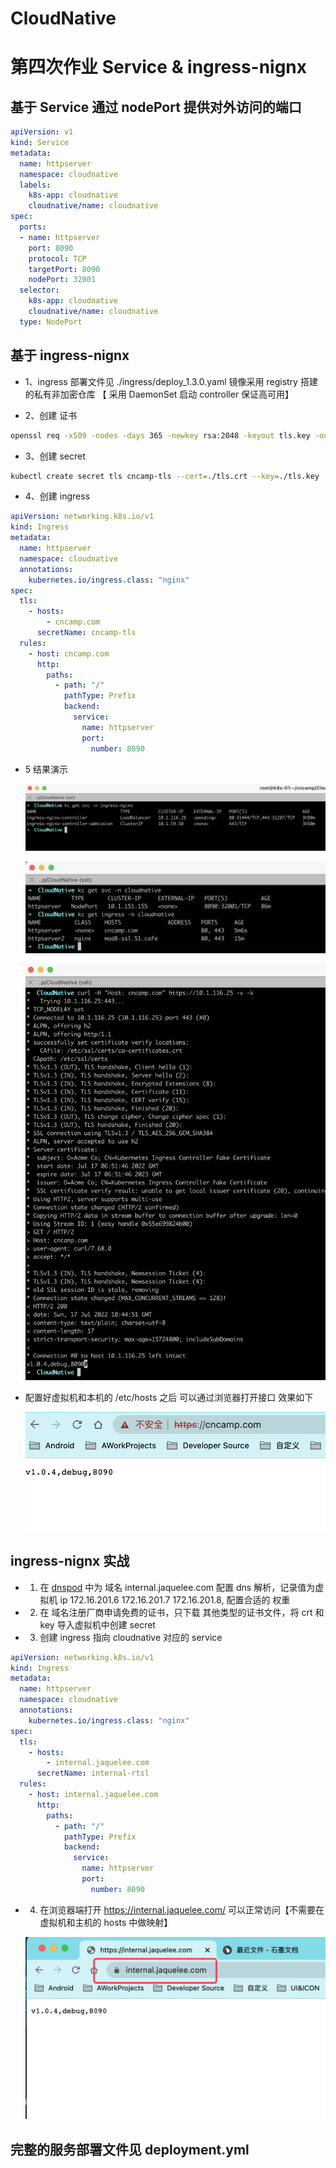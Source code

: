 # CloudNative

# 第四次作业 Service & ingress-nignx

## 基于 Service 通过 nodePort 提供对外访问的端口

```Yaml
apiVersion: v1
kind: Service
metadata:
  name: httpserver
  namespace: cloudnative
  labels:
    k8s-app: cloudnative
    cloudnative/name: cloudnative
spec:
  ports:
  - name: httpserver
    port: 8090
    protocol: TCP
    targetPort: 8090
    nodePort: 32001
  selector:
    k8s-app: cloudnative
    cloudnative/name: cloudnative
  type: NodePort
```

## 基于 ingress-nignx

- 1、ingress 部署文件见 ./ingress/deploy_1.3.0.yaml 镜像采用 registry 搭建的私有非加密仓库 【 采用 DaemonSet 启动 controller 保证高可用】

- 2、创建 证书

```sh
openssl req -x509 -nodes -days 365 -newkey rsa:2048 -keyout tls.key -out tls.crt -subj "/CN=cncamp.com/O=cncamp" -addext "subjectAltName = DNS:cncamp.com"
```

- 3、创建 secret

```sh
kubectl create secret tls cncamp-tls --cert=./tls.crt --key=./tls.key
```

- 4、创建 ingress

```Yaml
apiVersion: networking.k8s.io/v1
kind: Ingress
metadata:
  name: httpserver
  namespace: cloudnative
  annotations:
    kubernetes.io/ingress.class: "nginx"
spec:
  tls:
    - hosts:
        - cncamp.com
      secretName: cncamp-tls
  rules:
    - host: cncamp.com
      http:
        paths:
          - path: "/"
            pathType: Prefix
            backend:
              service:
                name: httpserver
                port:
                  number: 8090
```

- 5 结果演示

  ![](./p1.png)

  ![](./p2.png)

  ![](./p3.png)

- 配置好虚拟机和本机的 /etc/hosts 之后 可以通过浏览器打开接口 效果如下

  ![](./p4.png)

## ingress-nignx 实战

- 1. 在 [dnspod](https://www.dnspod.cn/) 中为 域名 internal.jaquelee.com 配置 dns 解析，记录值为虚拟机 ip 172.16.201.6 172.16.201.7 172.16.201.8, 配置合适的 权重

- 2. 在 域名注册厂商申请免费的证书，只下载 其他类型的证书文件，将 crt 和 key 导入虚拟机中创建 secret

- 3. 创建 ingress 指向 cloudnative 对应的 service

```Yaml
apiVersion: networking.k8s.io/v1
kind: Ingress
metadata:
  name: httpserver
  namespace: cloudnative
  annotations:
    kubernetes.io/ingress.class: "nginx"
spec:
  tls:
    - hosts:
        - internal.jaquelee.com
      secretName: internal-rtsl
  rules:
    - host: internal.jaquelee.com
      http:
        paths:
          - path: "/"
            pathType: Prefix
            backend:
              service:
                name: httpserver
                port:
                  number: 8090
```

- 4. 在浏览器端打开 https://internal.jaquelee.com/ 可以正常访问【不需要在虚拟机和主机的 hosts 中做映射】

  ![](./p5.png)

## 完整的服务部署文件见 deployment.yml
